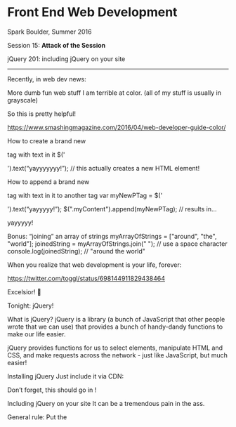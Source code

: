 # Front End Web Development

Spark Boulder, Summer 2016

Session 15: **Attack of the Session**

jQuery 201: including jQuery on your site

--------

Recently, in web dev news:

More dumb fun web stuff
I am terrible at color. (all of my stuff is usually in grayscale)

So this is pretty helpful!

https://www.smashingmagazine.com/2016/04/web-developer-guide-color/






How to create a brand new <p> tag with text in it
$('<p></p>').text(“yayyyyyyy!”);
// this actually creates a new HTML element!

How to append a brand new <p> tag with text in it to another tag
var myNewPTag = $('<p></p>').text(“yayyyyy!”);
$(".myContent").append(myNewPTag);
// results in...
<div class=“myContent”>
	<p>yayyyyy!</p>
</div>


Bonus: “joining” an array of strings
myArrayOfStrings = ["around", "the", "world"];
joinedString = myArrayOfStrings.join(" "); // use a space character
console.log(joinedString); // "around the world"

When you realize that web development is your life, forever:

https://twitter.com/toggl/status/698144911829438464

Excelsior! 🚀





Tonight: jQuery!

What is jQuery?
jQuery is a library (a bunch of JavaScript that other people wrote that we can use) that provides a bunch of handy-dandy functions to make our life easier.

jQuery provides functions for us to select elements, manipulate HTML and CSS, and make requests across the network - just like JavaScript, but much easier!

Installing jQuery
Just include it via CDN:

<script src="https://code.jquery.com/jquery-2.2.2.min.js"></script>

Don’t forget, this should go in <head>!


Including jQuery on your site
It can be a tremendous pain in the ass.

General rule:
Put the <script> tag to the jQuery CDN in <head>.

Put the <script> tag to myScript.js as the last element of <body>. Don’t worry about any other initialization or $(document).ready() crap.

Literally everything that jQuery does
https://api.jquery.com/

Copy and paste with reckless abandon!

Selecting elements using jQuery
Just like CSS!

$(“div”) ← selects all divs
$(“.section”) ← selects all elements with class “section”
$(“#navbar”) ← selects all elements with id “navbar”

Spoiler Alert!
(we’re gonna build a spoiler alert
 thing today)

https://www.reddit.com/r/asoiaf/comments/i2mg6/attention_we_now_have_a_new_spoilertagging_system/

.hide()
$(“.spoiler”).hide()

(should probably call this as soon as we load the page!)

.show()
$(“.spoiler”).show()

Wait, we don’t want to do this right away! We only want to show it when we click on “reveal spoiler”!

.click()
$(".revealSpoiler").click(function() {
$(".spoiler").show();
});



Literally everything else that jQuery does
https://api.jquery.com/

Copy and paste with reckless abandon!


More dumb fun web stuff


More dumb fun web stuff
Semi-related this week!

http://xkcd.com/1608/


http://1101b.com/xkcd1608/


That’s it!

Zach Holman on “Independent Study”
https://zachholman.com/2011/02/graduated-with-a-major-in-startups/

Side note - the one developer I look up to the most is Zach Holman.
All of the stuff that he’s got on his blog is worth reading - highly recommend checking it out.





More dumb fun web stuff
Responsive pixel art

http://essenmitsosse.de/pixel/?showcase=true&slide=2

That’s it!


Excelsior! 🚀





ACTIVATE POWER MODE

https://atom.io/packages/activate-power-mode

Excelsior! 🚀

<!-- When you fix a bug in production: <https://twitter.com/JonathanDeMoor/status/676027065171316737> --> <!-- # More Dumb Fun Web Dev Stuff Parallax <http://www.firewatchgame.com/> -->
